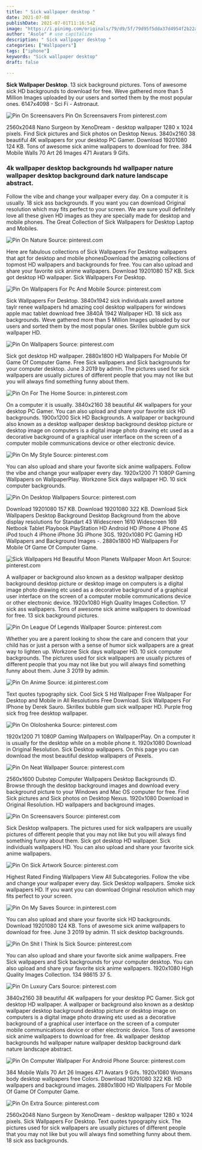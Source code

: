 ```yaml
---
title: " Sick wallpaper desktop "
date: 2021-07-08
publishDate: 2021-07-01T11:16:54Z
image: "https://i.pinimg.com/originals/79/d9/5f/79d95f5dda37d4954f2b22ae51ac3d8a.jpg"
author: "Asole" # use capitalize
description: " Sick wallpaper desktop "
categories: ["Wallpapers"]
tags: ["iphone"]
keywords: "Sick wallpaper desktop"
draft: false

---
```



**Sick Wallpaper Desktop**. 13 sick background pictures. Tons of awesome sick HD backgrounds to download for free. Weve gathered more than 5 Million Images uploaded by our users and sorted them by the most popular ones. 6147x4098 - Sci Fi - Astronaut.

![Pin On Screensavers](https://i.pinimg.com/originals/30/24/99/302499d536898f450cbe4f340bf6a0d5.jpg "Pin On Screensavers")
Pin On Screensavers From pinterest.com


2560x2048 Nano Surgeon by XenoDream - desktop wallpaper 1280 x 1024 pixels. Find Sick pictures and Sick photos on Desktop Nexus. 3840x2160 38 beautiful 4K wallpapers for your desktop PC Gamer. Download 19201080 124 KB. Tons of awesome sick anime wallpapers to download for free. 384 Mobile Walls 70 Art 26 Images 471 Avatars 9 Gifs.

### 4k wallpaper desktop backgrounds hd wallpaper nature wallpaper desktop background dark nature landscape abstract.

Follow the vibe and change your wallpaper every day. On a computer it is usually. 18 sick ass backgrounds. If you want you can download Original resolution which may fits perfect to your screen. We are sure youll definitely love all these given HD images as they are specially made for desktop and mobile phones. The Great Collection of Sick Wallpapers for Desktop Laptop and Mobiles.


![Pin On Nature](https://i.pinimg.com/originals/8e/95/cd/8e95cdc448d84b86727381d48be96656.jpg "Pin On Nature")
Source: pinterest.com

Here are fabulous collections of Sick Wallpapers For Desktop wallpapers that apt for desktop and mobile phonesDownload the amazing collections of topmost HD wallpapers and backgrounds for free. You can also upload and share your favorite sick anime wallpapers. Download 19201080 157 KB. Sick got desktop HD wallpaper. Sick Wallpapers For Desktop.

![Pin On Wallpapers For Pc And Mobile](https://i.pinimg.com/originals/6a/e3/9f/6ae39f4a00edc77506bf207df3022b98.jpg "Pin On Wallpapers For Pc And Mobile")
Source: pinterest.com

Sick Wallpapers For Desktop. 3840x1942 sick individuals axwell axtone taylr renee wallpapers hd amazing cool desktop wallpapers for windows apple mac tablet download free 3840Ã 1942 Wallpaper HD. 18 sick ass backgrounds. Weve gathered more than 5 Million Images uploaded by our users and sorted them by the most popular ones. Skrillex bubble gum sick wallpaper HD.

![Pin On Wallpapers](https://i.pinimg.com/originals/c5/eb/61/c5eb61824ca1083ec7ae697544dad3b8.jpg "Pin On Wallpapers")
Source: pinterest.com

Sick got desktop HD wallpaper. 2880x1800 HD Wallpapers For Mobile Of Game Of Computer Game. Free Sick wallpapers and Sick backgrounds for your computer desktop. June 3 2019 by admin. The pictures used for sick wallpapers are usually pictures of different people that you may not like but you will always find something funny about them.

![Pin On For The Home](https://i.pinimg.com/originals/27/87/d4/2787d4e8322842421e7bf8f2ff9df3e2.jpg "Pin On For The Home")
Source: in.pinterest.com

On a computer it is usually. 3840x2160 38 beautiful 4K wallpapers for your desktop PC Gamer. You can also upload and share your favorite sick HD backgrounds. 1900x1200 Sick HD Backgrounds. A wallpaper or background also known as a desktop wallpaper desktop background desktop picture or desktop image on computers is a digital image photo drawing etc used as a decorative background of a graphical user interface on the screen of a computer mobile communications device or other electronic device.

![Pin On My Style](https://i.pinimg.com/originals/86/0a/cf/860acf915ea856b01adc103abefa1556.jpg "Pin On My Style")
Source: pinterest.com

You can also upload and share your favorite sick anime wallpapers. Follow the vibe and change your wallpaper every day. 1920x1200 71 1080P Gaming Wallpapers on WallpaperPlay. Workzone Sick days wallpaper HD. 10 sick computer backgrounds.

![Pin On Desktop Wallpapers](https://i.pinimg.com/originals/c4/2c/ce/c42cce9a72d05a5ff5c2a8d62bd3fecd.png "Pin On Desktop Wallpapers")
Source: pinterest.com

Download 19201080 157 KB. Download 19201080 322 KB. Download Sick Wallpapers Desktop Background Desktop Background from the above display resolutions for Standart 43 Widescreen 1610 Widescreen 169 Netbook Tablet Playbook PlayStation HD Android HD iPhone 4 iPhone 4S iPod touch 4 iPhone iPhone 3G iPhone 3GS. 1920x1080 PC Gaming HD Wallpapers and Background Images -. 2880x1800 HD Wallpapers For Mobile Of Game Of Computer Game.

![Sick Wallpapers Hd Beautiful Moon Planets Wallpaper Moon Art](https://i.pinimg.com/originals/88/12/53/8812536d9db158a0c62562600706e85e.jpg "Sick Wallpapers Hd Beautiful Moon Planets Wallpaper Moon Art")
Source: pinterest.com

A wallpaper or background also known as a desktop wallpaper desktop background desktop picture or desktop image on computers is a digital image photo drawing etc used as a decorative background of a graphical user interface on the screen of a computer mobile communications device or other electronic device. 1920x1080 High Quality Images Collection. 17 sick ass wallpapers. Tons of awesome sick anime wallpapers to download for free. 13 sick background pictures.

![Pin On League Of Legends Wallpaper](https://i.pinimg.com/originals/96/af/88/96af8811d522c90c761c786c1d236990.jpg "Pin On League Of Legends Wallpaper")
Source: pinterest.com

Whether you are a parent looking to show the care and concern that your child has or just a person with a sense of humor sick wallpapers are a great way to lighten up. Workzone Sick days wallpaper HD. 10 sick computer backgrounds. The pictures used for sick wallpapers are usually pictures of different people that you may not like but you will always find something funny about them. June 3 2019 by admin.

![Pin On Anime](https://i.pinimg.com/originals/17/7f/61/177f6187e04b1f1b6a82207405fa77aa.jpg "Pin On Anime")
Source: id.pinterest.com

Text quotes typography sick. Cool Sick S Hd Wallpaper Free Wallpaper For Desktop and Mobile in All Resolutions Free Download. Sick Wallpapers For IPhone by Derek Sauro. Skrillex bubble gum sick wallpaper HD. Purple frog sick frog free desktop wallpaper.

![Pin On Ololoshenka](https://i.pinimg.com/originals/9c/63/74/9c6374ca0a1a756f48d47ce2c9cfd561.jpg "Pin On Ololoshenka")
Source: pinterest.com

1920x1200 71 1080P Gaming Wallpapers on WallpaperPlay. On a computer it is usually for the desktop while on a mobile phone it. 1920x1080 Download in Original Resolution. Sick Desktop wallpapers. On this page you can download the most beautiful desktop wallpapers of Pexels.

![Pin On Neat Wallpaper](https://i.pinimg.com/originals/e3/2a/b9/e32ab9c27f3acaaa5e58e7c25244f948.jpg "Pin On Neat Wallpaper")
Source: pinterest.com

2560x1600 Dubstep Computer Wallpapers Desktop Backgrounds ID. Browse through the desktop background images and download every background picture to your Windows and Mac OS computer for free. Find Sick pictures and Sick photos on Desktop Nexus. 1920x1080 Download in Original Resolution. HD wallpapers and background images.

![Pin On Screensavers](https://i.pinimg.com/originals/30/24/99/302499d536898f450cbe4f340bf6a0d5.jpg "Pin On Screensavers")
Source: pinterest.com

Sick Desktop wallpapers. The pictures used for sick wallpapers are usually pictures of different people that you may not like but you will always find something funny about them. Sick got desktop HD wallpaper. Sick individuals wallpapers HD. You can also upload and share your favorite sick anime wallpapers.

![Pin On Sick Artwork](https://i.pinimg.com/originals/03/39/a9/0339a9eab4c1ae13a7a0a0137dcdedf8.jpg "Pin On Sick Artwork")
Source: pinterest.com

Highest Rated Finding Wallpapers View All Subcategories. Follow the vibe and change your wallpaper every day. Sick Desktop wallpapers. Smoke sick wallpapers HD. If you want you can download Original resolution which may fits perfect to your screen.

![Pin On My Saves](https://i.pinimg.com/originals/43/d3/08/43d30893fae33771a4b44edef7759f47.png "Pin On My Saves")
Source: in.pinterest.com

You can also upload and share your favorite sick HD backgrounds. Download 19201080 124 KB. Tons of awesome sick anime wallpapers to download for free. June 3 2019 by admin. 11 sick desktop backgrounds.

![Pin On Shit I Think Is Sick](https://i.pinimg.com/originals/74/a4/f5/74a4f526f713eef1e168b48732330822.png "Pin On Shit I Think Is Sick")
Source: pinterest.com

You can also upload and share your favorite sick anime wallpapers. Free Sick wallpapers and Sick backgrounds for your computer desktop. You can also upload and share your favorite sick anime wallpapers. 1920x1080 High Quality Images Collection. 134 98615 37 5.

![Pin On Luxury Cars](https://i.pinimg.com/originals/3e/d6/d5/3ed6d5c51d3bafe7a279f9b5c7ffd2de.jpg "Pin On Luxury Cars")
Source: pinterest.com

3840x2160 38 beautiful 4K wallpapers for your desktop PC Gamer. Sick got desktop HD wallpaper. A wallpaper or background also known as a desktop wallpaper desktop background desktop picture or desktop image on computers is a digital image photo drawing etc used as a decorative background of a graphical user interface on the screen of a computer mobile communications device or other electronic device. Tons of awesome sick anime wallpapers to download for free. 4k wallpaper desktop backgrounds hd wallpaper nature wallpaper desktop background dark nature landscape abstract.

![Pin On Computer Wallpaper For Android Phone](https://i.pinimg.com/originals/7a/bb/32/7abb3275b78d5b4860502e290efe7371.jpg "Pin On Computer Wallpaper For Android Phone")
Source: pinterest.com

384 Mobile Walls 70 Art 26 Images 471 Avatars 9 Gifs. 1920x1080 Womans body desktop wallpapers free Colors. Download 19201080 322 KB. HD wallpapers and background images. 2880x1800 HD Wallpapers For Mobile Of Game Of Computer Game.

![Pin On Extra](https://i.pinimg.com/originals/79/d9/5f/79d95f5dda37d4954f2b22ae51ac3d8a.jpg "Pin On Extra")
Source: pinterest.com

2560x2048 Nano Surgeon by XenoDream - desktop wallpaper 1280 x 1024 pixels. Sick Wallpapers For Desktop. Text quotes typography sick. The pictures used for sick wallpapers are usually pictures of different people that you may not like but you will always find something funny about them. 18 sick ass backgrounds.

